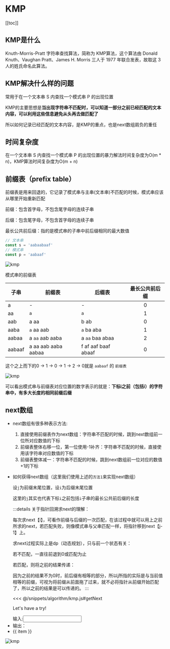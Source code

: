 # KMP

[[toc]]

## KMP是什么

Knuth-Morris-Pratt 字符串查找算法，简称为 KMP算法，这个算法由 Donald Knuth、Vaughan Pratt、James H. Morris 三人于 1977 年联合发表，故取这 3 人的姓氏命名此算法。

## KMP解决什么样的问题

常用于在一个文本串 S 内查找一个模式串 P 的出现位置

KMP的主要思想是**当出现字符串不匹配时，可以知道一部分之前已经匹配的文本内容，可以利用这些信息避免从头再去做匹配了**

所以如何记录已经匹配的文本内容，是KMP的重点，也是next数组肩负的重任

## 时间复杂度

在一个文本串 S 内查找一个模式串 P 的出现位置的暴力解法时间复杂度为O(m * n)，KMP算法时间复杂度为O(m + n)

## 前缀表（prefix table）

前缀表是用来回退的，它记录了模式串与主串(文本串)不匹配的时候，模式串应该从哪里开始重新匹配

前缀：包含首字母，不包含尾字母的连续子串

后缀：包含尾字母，不包含首字母的连续子串

最长公共前后缀：指的是模式串的子串中前后缀相同的最大数值

```js
// 文本串
const s = 'aabaabaaf'
// 模式串
const p = 'aabaaf'
```

![kmp](/assets/imgs/kmp.gif)

模式串的前缀表

| 子串   | 前缀表               | 后缀表                | 最长公共前后缀 |
|--------|---------------------|---------------------|:--------------:|
| a      | -                   | -                   | 0              |
| aa     | `a`                 | `a`                 | 1              |
| aab    | a aa                | b ab                | 0              |
| aaba   | `a` aa aab          | `a` ba aba          | 1              |
| aabaa  | a `aa` aab aaba     | a `aa` baa abaa     | 2              |
| aabaaf | a aa aab aaba aabaa | f af aaf baaf abaaf | 0              |

这个之上而下的0 -> 1 -> 0 -> 1 -> 2 -> 0就是 `aabaaf` 的 `前缀表`

![kmp](/assets/imgs/kmp3.png)

可以看出模式串与前缀表对应位置的数字表示的就是：**下标i之前（包括i）的字符串中，有多大长度的相同前缀后缀**

## next数组

- next数组有很多种表示方法:

  1. 直接使用前缀表作为next数组：字符串不匹配的时候，跳到next数组前一位所对应数值的下标
  2. 前缀表整体右移一位，第一位使用-1补齐：字符串不匹配的时候，直接使用该字符串对应数值的下标
  3. 前缀表整体减一：字符串不匹配的时候，跳到next数组前一位对应的数值+1的下标

- 如何获得next数组（这里我们使用上述的`方法1`来实现next数组）

  设`j`为前缀末尾位置，设`i`为后缀末尾位置

  这里的`j`其实也代表下标`i`之前包括`i`子串的最长公共前后缀的长度

  :::details
  关于指针回溯求next的理解：

  每次求next【i】，可看作前缀与后缀的一次匹配，在该过程中就可以用上之前所求的next，若匹配失败，则像模式串与父串匹配一样，将指针移到next【j-1】上。

  求next过程实际上是dp（动态规划），只与前一个状态有关：

  若不匹配，一直往前退到0或匹配为止

  若匹配，则将之前的结果传递：

  因为之前的结果不为0时，前后缀有相等的部分，所以j所指的实际是与当前值相等的前缀，可视为将前缀从前面拖了过来，就不必将指针从前缀开始匹配了，所以之前的结果是可以传递的。
  :::

  <<< @/snippets/algorithm/kmp.js#getNext

  <script setup>
  import { ref, watch } from 'vue'
  import { getNext } from '../snippets/algorithm/kmp.js'
  const input = ref(null)
  const output = ref(null)
  watch(input, (val) => {
    output.value = getNext(val)
  })
  </script>
  <style>
  .list-enter-active,
  .list-leave-active {
    transition: all 0.5s ease;
  }
  .list-enter-from,
  .list-leave-to {
    opacity: 0;
    transform: translateX(30px);
  }
  </style>
  Let's have a try!
  <div class="mb-2"><span class="inline-flex w-12">输入:</span><input class="px-3 border-2 border-solid rounded border-blue" v-model="input"/></div>
  <!-- <div class="mb-2">输出: <input class="px-3 border-2 border-solid rounded border-blue" readonly v-model="output"/></div> -->
  <TransitionGroup name="list" tag="ul" class="!pl-0">
    <li key="output" class="inline-flex w-12 ml-0 list-none">输出：</li>
    <li class="inline-flex px-2 mr-2 list-none border-2 border-solid rounded border-purple" v-for="item in output" :key="item">
      {{ item }}
    </li>
  </TransitionGroup>

![kmp](/assets/imgs/kmp2.gif)
